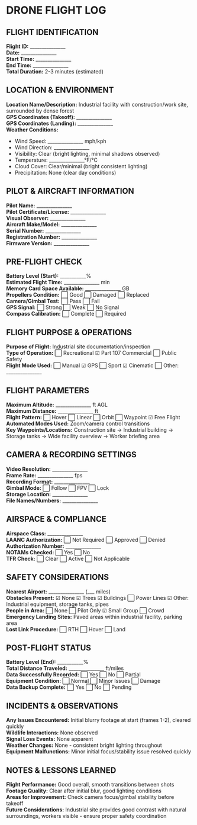 # DRONE FLIGHT LOG

## FLIGHT IDENTIFICATION
**Flight ID:** _______________  
**Date:** _______________  
**Start Time:** _______________  
**End Time:** _______________  
**Total Duration:** 2-3 minutes (estimated)

## LOCATION & ENVIRONMENT
**Location Name/Description:** Industrial facility with construction/work site, surrounded by dense forest  
**GPS Coordinates (Takeoff):** _______________  
**GPS Coordinates (Landing):** _______________  
**Weather Conditions:**
- Wind Speed: _______________ mph/kph
- Wind Direction: _______________
- Visibility: Clear (bright lighting, minimal shadows observed)
- Temperature: _______________°F/°C
- Cloud Cover: Clear/minimal (bright consistent lighting)
- Precipitation: None (clear day conditions)

## PILOT & AIRCRAFT INFORMATION
**Pilot Name:** _______________  
**Pilot Certificate/License:** _______________  
**Visual Observer:** _______________  
**Aircraft Make/Model:** _______________  
**Serial Number:** _______________  
**Registration Number:** _______________  
**Firmware Version:** _______________

## PRE-FLIGHT CHECK
**Battery Level (Start):** ___________%  
**Estimated Flight Time:** _______________ min  
**Memory Card Space Available:** _______________ GB  
**Propellers Condition:** ⬜ Good ⬜ Damaged ⬜ Replaced  
**Camera/Gimbal Test:** ⬜ Pass ⬜ Fail  
**GPS Signal:** ⬜ Strong ⬜ Weak ⬜ No Signal  
**Compass Calibration:** ⬜ Complete ⬜ Required  

## FLIGHT PURPOSE & OPERATIONS
**Purpose of Flight:** Industrial site documentation/inspection  
**Type of Operation:** ⬜ Recreational ☑ Part 107 Commercial ⬜ Public Safety  
**Flight Mode Used:** ⬜ Manual ☑ GPS ⬜ Sport ☑ Cinematic ⬜ Other: _______________

## FLIGHT PARAMETERS
**Maximum Altitude:** _______________ ft AGL  
**Maximum Distance:** _______________ ft  
**Flight Pattern:** ⬜ Hover ⬜ Linear ⬜ Orbit ⬜ Waypoint ☑ Free Flight  
**Automated Modes Used:** Zoom/camera control transitions  
**Key Waypoints/Locations:** Construction site → Industrial building → Storage tanks → Wide facility overview → Worker briefing area

## CAMERA & RECORDING SETTINGS
**Video Resolution:** _______________  
**Frame Rate:** _______________ fps  
**Recording Format:** _______________  
**Gimbal Mode:** ⬜ Follow ⬜ FPV ⬜ Lock  
**Storage Location:** _______________  
**File Names/Numbers:** _______________

## AIRSPACE & COMPLIANCE
**Airspace Class:** _______________  
**LAANC Authorization:** ⬜ Not Required ⬜ Approved ⬜ Denied  
**Authorization Number:** _______________  
**NOTAMs Checked:** ⬜ Yes ⬜ No  
**TFR Check:** ⬜ Clear ⬜ Active ⬜ Not Applicable  

## SAFETY CONSIDERATIONS
**Nearest Airport:** _______________ (___ miles)  
**Obstacles Present:** ☑ None ☑ Trees ☑ Buildings ⬜ Power Lines ☑ Other: Industrial equipment, storage tanks, pipes  
**People in Area:** ⬜ None ⬜ Pilot Only ☑ Small Group ⬜ Crowd  
**Emergency Landing Sites:** Paved areas within industrial facility, parking area  
**Lost Link Procedure:** ⬜ RTH ⬜ Hover ⬜ Land  

## POST-FLIGHT STATUS
**Battery Level (End):** ___________%  
**Total Distance Traveled:** _______________ ft/miles  
**Data Successfully Recorded:** ⬜ Yes ⬜ No ⬜ Partial  
**Equipment Condition:** ⬜ Normal ⬜ Minor Issues ⬜ Damage  
**Data Backup Complete:** ⬜ Yes ⬜ No ⬜ Pending  

## INCIDENTS & OBSERVATIONS
**Any Issues Encountered:** Initial blurry footage at start (frames 1-2), cleared quickly  
**Wildlife Interactions:** None observed  
**Signal Loss Events:** None apparent  
**Weather Changes:** None - consistent bright lighting throughout  
**Equipment Malfunctions:** Minor initial focus/stability issue resolved quickly  

## NOTES & LESSONS LEARNED
**Flight Performance:** Good overall, smooth transitions between shots  
**Footage Quality:** Clear after initial blur, good lighting conditions  
**Areas for Improvement:** Check camera focus/gimbal stability before takeoff  
**Future Considerations:** Industrial site provides good contrast with natural surroundings, workers visible - ensure proper safety coordination